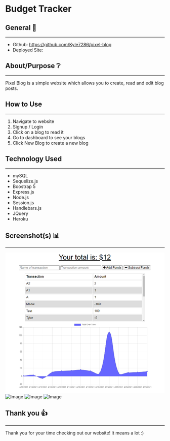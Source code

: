 # Budget Tracker

## General 📖
---    
- Github:    https://github.com/Kyle7286/pixel-blog
- Deployed Site: 

## About/Purpose ❔
---
Pixel Blog is a simple website which allows you to create, read and edit blog posts.

## How to Use
---
1. Navigate to website
2. Signup / Login
3. Click on a blog to read it
4. Go to dashboard to see your blogs
5. Click New Blog to create a new blog

## Technology Used
---
* mySQL
* Sequelize.js
* Boostrap 5
* Express.js
* Node.js
* Session.js
* Handlebars.js
* JQuery
* Heroku
    

## Screenshot(s) 📊
---
![Image](./assets/readme/ss1.png)
![Image](./assets/readme/ss2.png)
![Image](./assets/readme/ss3.png)
![Image](./assets/readme/ss4.png)

## Thank you 👍 
---
Thank you for your time checking out our website! It means a lot  :)